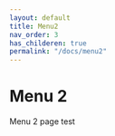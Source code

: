 ```yaml
---
layout: default
title: Menu2
nav_order: 3
has_childeren: true
permalink: "/docs/menu2"
---
```


# Menu 2

Menu 2 page test
